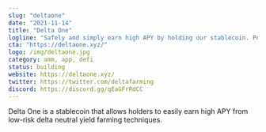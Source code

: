 ```yaml
---
slug: "deltaone"
date: "2021-11-14"
title: "Delta One"
logline: "Safely and simply earn high APY by holding our stablecoin. Powered by delta neutral, leveraged yield farming. "
cta: "https://deltaone.xyz/"
logo: /img/deltaone.jpg
category: amm, app, defi
status: building
website: https://deltaone.xyz/
twitter: https://twitter.com/deltafarming
discord: https://discord.gg/qEaGFrRdCC
---
```


Delta One is a stablecoin that allows holders to easily earn high APY from low-risk delta neutral yield farming techniques.
